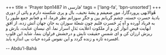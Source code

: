 +++
title = 'Prayer bpn1487 in فارسی'
tags = ['lang-fa', 'bpn-unsorted']
+++
هُوالابهی
پروردگارا، مورِ ضعيفم و پشۀ نحيف، بال و پری شکسته دارم و پائی از دوری باديۀ حسرت خسته، چشم گريانم بين و جگرِ سوزانم نظر فرما، آه و فغانم جمع طيور را به فرياد آورده و آهِ پُر حَسرتِ قلبم چون شعلۀ سوزان به جانِ جهان آتش زده، از افقِ ابهايت فيضِ انوار کن و از ملکوتِ اعلايت بَذلِ اسرار نما. ای نيسانِ عنايت، بارش و ريزش ارزان کن و ای شمسِ حقيقت تابش و درخشش فراوان بنما، شايد اين قلوبِ افسرده تازه و زنده گردد و اين نفوس مُرده حيات بی اندازه يابد.

-- Abdu'l-Bahá

